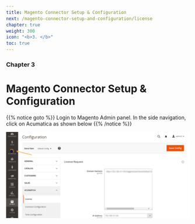 ```yaml
---
title: Magento Connector Setup & Configuration
next: /magento-connector-setup-and-configuration/license
chapter: true
weight: 300
icon: "<b>3. </b>"
toc: true
---
```


### Chapter 3

# Magento Connector Setup & Configuration

{{% notice goto %}}
Login to Magento Admin panel. In the side navigation, click on Acumatica as shown below
{{% /notice %}}

![home](images/home.png?classes=shadow)
